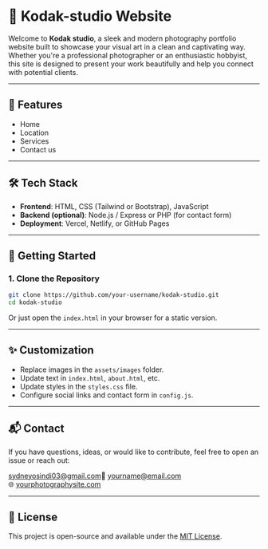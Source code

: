 
# 📸 Kodak-studio Website
Welcome to **Kodak studio**, a sleek and modern photography portfolio website built to showcase your visual art in a clean and captivating way. Whether you're a professional photographer or an enthusiastic hobbyist, this site is designed to present your work beautifully and help you connect with potential clients.

---

## 🌟 Features
- Home
- Location
- Services
- Contact us

---

## 🛠️ Tech Stack

- **Frontend**: HTML, CSS (Tailwind or Bootstrap), JavaScript
- **Backend (optional)**: Node.js / Express or PHP (for contact form)
- **Deployment**: Vercel, Netlify, or GitHub Pages

---

## 🚀 Getting Started

### 1. Clone the Repository

```bash
git clone https://github.com/your-username/kodak-studio.git
cd kodak-studio
```

Or just open the `index.html` in your browser for a static version.

---

## ✨ Customization

- Replace images in the `assets/images` folder.
- Update text in `index.html`, `about.html`, etc.
- Update styles in the `styles.css` file.
- Configure social links and contact form in `config.js`.

---

## 📬 Contact

If you have questions, ideas, or would like to contribute, feel free to open an issue or reach out:

sydneyosindi03@gmail.com📧 yourname@email.com  
🌐 [yourphotographysite.com](http://yourphotographysite.com)

---

## 📄 License

This project is open-source and available under the [MIT License](LICENSE).

